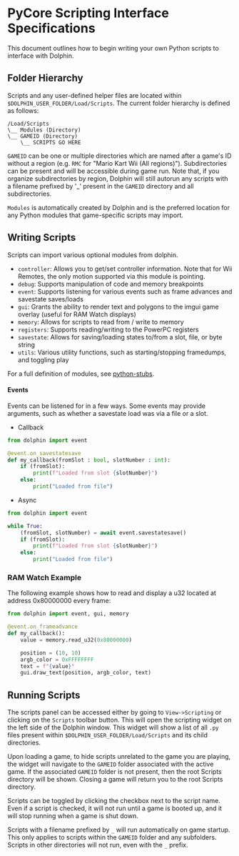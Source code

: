 # PyCore Scripting Interface Specifications

This document outlines how to begin writing your own Python scripts to interface with Dolphin.

## Folder Hierarchy
Scripts and any user-defined helper files are located within `$DOLPHIN_USER_FOLDER/Load/Scripts`. The current folder hierarchy is defined as follows:

```
/Load/Scripts
\__ Modules (Directory)
\__ GAMEID (Directory)
    \__ SCRIPTS GO HERE
```
`GAMEID` can be one or multiple directories which are named after a game's ID without a region (e.g. `RMC` for "Mario Kart Wii (All regions)").
Subdirectories can be present and will be accessible during game run. Note that, if you organize subdirectories by region, Dolphin will still autorun any scripts with a filename prefixed by '_' present in the `GAMEID` directory and all subdirectories.

`Modules` is automatically created by Dolphin and is the preferred location for any Python modules that game-specific scripts may import.

## Writing Scripts
Scripts can import various optional modules from dolphin.

- `controller`: Allows you to get/set controller information. Note that for Wii Remotes, the only motion supported via this module is pointing.
- `debug`: Supports manipulation of code and memory breakpoints
- `event`: Supports listening for various events such as frame advances and savestate saves/loads
- `gui`: Grants the ability to render text and polygons to the imgui game overlay (useful for RAM Watch displays)
- `memory`: Allows for scripts to read from / write to memory
- `registers`: Supports reading/writing to the PowerPC registers
- `savestate`: Allows for saving/loading states to/from a slot, file, or byte string
- `utils`: Various utility functions, such as starting/stopping framedumps, and toggling play

For a full definition of modules, see [python-stubs](../python-stubs).

#### Events
Events can be listened for in a few ways. Some events may provide arguments, such as whether a savestate load was via a file or a slot.

- Callback
```python
from dolphin import event

@event.on_savestatesave
def my_callback(fromSlot : bool, slotNumber : int):
    if (fromSlot):
        print(f"Loaded from slot {slotNumber}")
    else:
        print("Loaded from file")
```
- Async
```python
from dolphin import event

while True:
    (fromSlot, slotNumber) = await event.savestatesave()
    if (fromSlot):
        print(f"Loaded from slot {slotNumber}")
    else:
        print("Loaded from file")
```

### RAM Watch Example
The following example shows how to read and display a u32 located at address 0x80000000 every frame:
```python
from dolphin import event, gui, memory

@event.on_frameadvance
def my_callback():
    value = memory.read_u32(0x80000000)

    position = (10, 10)
    argb_color = 0xFFFFFFFF
    text = f"{value}"
    gui.draw_text(position, argb_color, text)
```

## Running Scripts
The scripts panel can be accessed either by going to `View->Scripting` or clicking on the `Scripts` toolbar button. This will open the scripting widget on the left side of the Dolphin window. This widget will show a list of all `.py` files present within `$DOLPHIN_USER_FOLDER/Load/Scripts` and its child directories.

Upon loading a game, to hide scripts unrelated to the game you are playing, the widget will navigate to the `GAMEID` folder associated with the active game. If the associated `GAMEID` folder is not present, then the root Scripts directory will be shown. Closing a game will return you to the root Scripts directory.

Scripts can be toggled by clicking the checkbox next to the script name. Even if a script is checked, it will not run until a game is booted up, and it will stop running when a game is shut down.

Scripts with a filename prefixed by `_` will run automatically on game startup. This only applies to scripts within the `GAMEID` folder and any subfolders. Scripts in other directories will not run, even with the `_` prefix.
